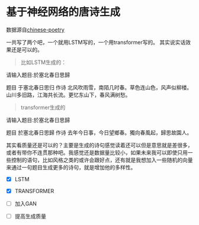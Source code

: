 # 基于神经网络的唐诗生成

数据源自[chinese-poetry](https://github.com/chinese-poetry/chinese-poetry)

一共写了两个吧，一个就用LSTM写的，一个用transformer写的。
其实说实话效果还是可以的。

> 比如LSTM生成的：

请输入题目:於塞北春日思歸

题目
    于塞北春日思归
作诗
    北风吹雨雪，南陌几时春。草色连山色，风声似柳楼。山川多旧路，江海共长流。更忆东山下，春风满树愁。
> transformer生成的

请输入题目:於塞北春日思歸

题目
    於塞北春日思歸
作诗
    去年今日事，今日望鄉春。獨向春風起，歸思故園人。

其实看质量还是可以的？主要是生成的诗句感觉读着还可以但是意思就是差很多，或者有带你不连贯那种吧。我感觉还是数据量比较小，如果未来我可以即使只用一些控制的语句，比如风格之类的或许会跟好点，还有就是我想加入一些随机的向量来通过一句题目生成更多的诗句，就是增加他的多样性。

- [x] LSTM
- [x] TRANSFORMER
- [ ] 加入GAN
- [ ] 提高生成质量

